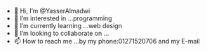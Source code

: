 - 👋 Hi, I’m @YasserAlmadwi
- 👀 I’m interested in ...programming
- 🌱 I’m currently learning ...web design
- 💞️ I’m looking to collaborate on ...
- 📫 How to reach me ...by my phone:01271520706 and my E-mail

<!---
YasserAlmadwi/YasserAlmadwi is a ✨ special ✨ repository because its `README.md` (this file) appears on your GitHub profile.
You can click the Preview link to take a look at your changes.
--->
